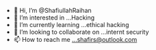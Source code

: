 - 👋 Hi, I’m @ShafiullahRaihan
- 👀 I’m interested in ...Hacking
- 🌱 I’m currently learning ...ethical hacking
- 💞️ I’m looking to collaborate on ...internt security
- 📫 How to reach me ...shafirs@outlook.com

<!---
ShafiullahRaihan/ShafiullahRaihan is a ✨ special ✨ repository because its `README.md` (this file) appears on your GitHub profile.
You can click the Preview link to take a look at your changes.
--->
